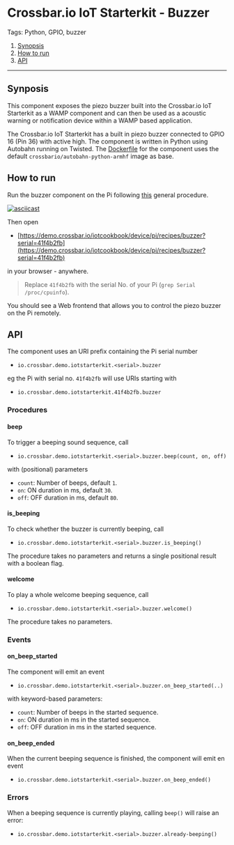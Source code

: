 # Crossbar.io IoT Starterkit - Buzzer

Tags: Python, GPIO, buzzer

1. [Synopsis](#synopsis)
1. [How to run](#how-to-run)
1. [API](#api)

---

## Synposis

This component exposes the piezo buzzer built into the Crossbar.io IoT Starterkit as a WAMP component and can then be used as a acoustic warning or notification device within a WAMP based application.

The Crossbar.io IoT Starterkit has a built in piezo buzzer connected to GPIO 16 (Pin 36) with active high. The component is written in Python using Autobahn running on Twisted. The [Dockerfile](Dockerfile) for the component uses the default `crossbario/autobahn-python-armhf` image as base.


## How to run

Run the buzzer component on the Pi following [this](https://github.com/crossbario/iotcookbook/tree/master/device/pi#how-to-run) general procedure.

[![asciicast](https://asciinema.org/a/bhvvnuwo609gbn5b0l567pn78.png)](https://asciinema.org/a/bhvvnuwo609gbn5b0l567pn78)

Then open

* [https://demo.crossbar.io/iotcookbook/device/pi/recipes/buzzer?serial=41f4b2fb](https://demo.crossbar.io/iotcookbook/device/pi/recipes/buzzer?serial=41f4b2fb)

in your browser - anywhere.

> Replace `41f4b2fb` with the serial No. of your Pi (`grep Serial /proc/cpuinfo`).

You should see a Web frontend that allows you to control the piezo buzzer on the Pi remotely.


## API

The component uses an URI prefix containing the Pi serial number

* `io.crossbar.demo.iotstarterkit.<serial>.buzzer`

eg the Pi with serial no. `41f4b2fb` will use URIs starting with

* `io.crossbar.demo.iotstarterkit.41f4b2fb.buzzer`


### Procedures

#### beep

To trigger a beeping sound sequence, call

* `io.crossbar.demo.iotstarterkit.<serial>.buzzer.beep(count, on, off)`

with (positional) parameters

* `count`: Number of beeps, default `1`.
* `on`: ON duration in ms, default `30`.
* `off`: OFF duration in ms, default `80`.

#### is_beeping

To check whether the buzzer is currently beeping, call

* `io.crossbar.demo.iotstarterkit.<serial>.buzzer.is_beeping()`

The procedure takes no parameters and returns a single positional result with a boolean flag.

#### welcome

To play a whole welcome beeping sequence, call

* `io.crossbar.demo.iotstarterkit.<serial>.buzzer.welcome()`

The procedure takes no parameters.


### Events

#### on_beep_started

The component will emit an event

* `io.crossbar.demo.iotstarterkit.<serial>.buzzer.on_beep_started(..)`

with keyword-based parameters:

* `count`: Number of beeps in the started sequence.
* `on`: ON duration in ms in the started sequence.
* `off`: OFF duration in ms in the started sequence.

#### on_beep_ended

When the current beeping sequence is finished, the component will emit en event

* `io.crossbar.demo.iotstarterkit.<serial>.buzzer.on_beep_ended()`


### Errors

When a beeping sequence is currently playing, calling `beep()` will raise an error:

* `io.crossbar.demo.iotstarterkit.<serial>.buzzer.already-beeping()`
